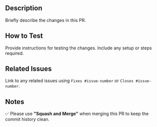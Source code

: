 ## Description

Briefly describe the changes in this PR.

## How to Test

Provide instructions for testing the changes. Include any setup or steps required.

## Related Issues

Link to any related issues using `Fixes #issue-number` or `Closes #issue-number`.

## Notes

✅ Please use **"Squash and Merge"** when merging this PR to keep the commit history clean.
